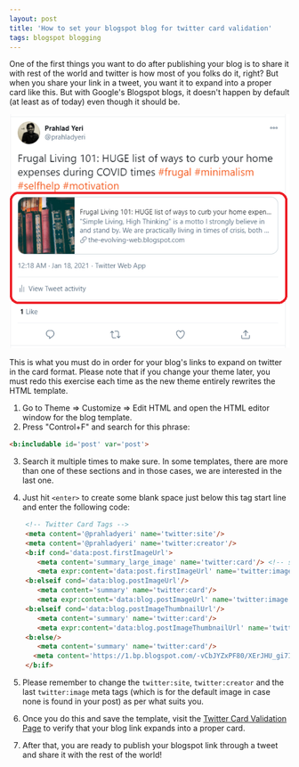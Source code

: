 ```yaml
---
layout: post
title: 'How to set your blogspot blog for twitter card validation'
tags: blogspot blogging
---
```


One of the first things you want to do after publishing your blog is to share it with rest of the world and twitter is how most of you folks do it, right? But when you share your link in a tweet, you want it to expand into a proper card like this. But with Google's Blogspot blogs, it doesn't happen by default (at least as of today) even though it should be.

![twitter-card-blogger](/uploads/twitter-card-blogger.png)

This is what you must do in order for your blog's links to expand on twitter in the card format. Please note that if you change your theme later, you must redo this exercise each time as the new theme entirely rewrites the HTML template.

1. Go to Theme => Customize => Edit HTML and open the HTML editor window for the blog template.
2. Press "Control+F" and search for this phrase:

```html
<b:includable id='post' var='post'>
```

3. Search it multiple times to make sure. In some templates, there are more than one of these sections and in those cases, we are interested in the last one.

4. Just hit `<enter>` to create some blank space just below this tag start line and enter the following code:

```html
	<!-- Twitter Card Tags -->
	<meta content='@prahladyeri' name='twitter:site'/>
	<meta content='@prahladyeri' name='twitter:creator'/>
	<b:if cond='data:post.firstImageUrl'>
	   <meta content='summary_large_image' name='twitter:card'/> <!-- summary_large_image or any other your card types -->
	   <meta expr:content='data:post.firstImageUrl' name='twitter:image'/> 
	<b:elseif cond='data:blog.postImageUrl'/>
	   <meta content='summary' name='twitter:card'/>
	   <meta expr:content='data:blog.postImageUrl' name='twitter:image'/> 
	<b:elseif cond='data:blog.postImageThumbnailUrl'/>
	   <meta content='summary' name='twitter:card'/>
	   <meta expr:content='data:blog.postImageThumbnailUrl' name='twitter:image'/> 
	<b:else/>
	   <meta content='summary' name='twitter:card'/>
	  <meta content='https://1.bp.blogspot.com/-vCbJYZxPF80/XErJHU_gi7I/AAAAAAAACGU/WGznlnB-K8AnpZunzlHYuaxg6c1TA5UfwCPcBGAYYCw/s320/pexels-photo-261577.jpeg' name='twitter:image'/> 
	</b:if>
```
	
5. Please remember to change the `twitter:site`, `twitter:creator` and the last `twitter:image` meta tags (which is for the default image in case none is found in your post) as per what suits you.

6. Once you do this and save the template, visit the [Twitter Card Validation Page](https://cards-dev.twitter.com/validator) to verify that your blog link expands into a proper card.

7. After that, you are ready to publish your blogspot link through a tweet and share it with the rest of the world!